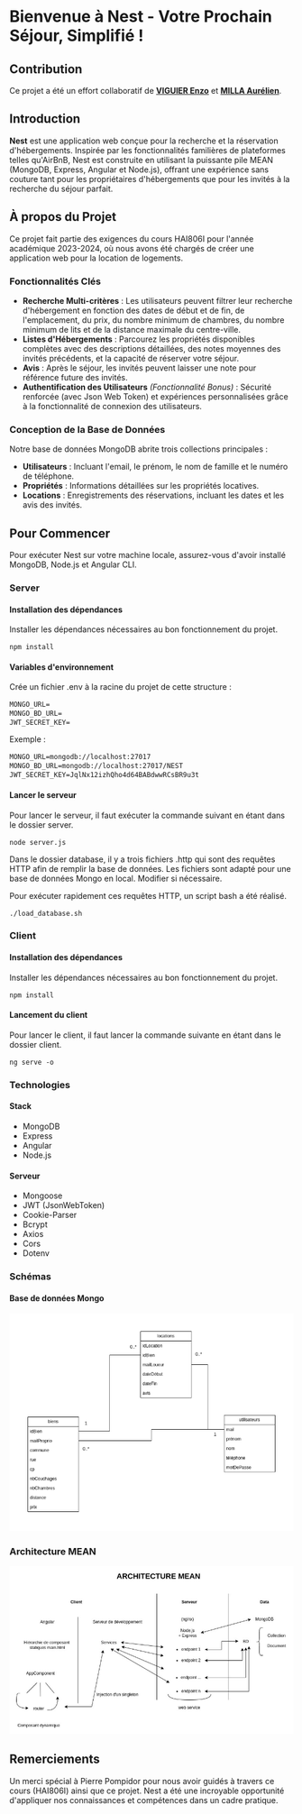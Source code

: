 # Bienvenue à Nest - Votre Prochain Séjour, Simplifié !

## Contribution

Ce projet a été un effort collaboratif de **[VIGUIER Enzo]("https://github.com/enzo-viguier")** et **[MILLA Aurélien]("https://github.com/DenoxM")**.

## Introduction

**Nest** est une application web conçue pour la recherche et la réservation d'hébergements. Inspirée par les fonctionnalités familières de plateformes telles qu'AirBnB, Nest est construite en utilisant la puissante pile MEAN (MongoDB, Express, Angular et Node.js), offrant une expérience sans couture tant pour les propriétaires d'hébergements que pour les invités à la recherche du séjour parfait.

## À propos du Projet

Ce projet fait partie des exigences du cours HAI806I pour l'année académique 2023-2024, où nous avons été chargés de créer une application web pour la location de logements.

### Fonctionnalités Clés

- **Recherche Multi-critères** : Les utilisateurs peuvent filtrer leur recherche d'hébergement en fonction des dates de début et de fin, de l'emplacement, du prix, du nombre minimum de chambres, du nombre minimum de lits et de la distance maximale du centre-ville.
- **Listes d'Hébergements** : Parcourez les propriétés disponibles complètes avec des descriptions détaillées, des notes moyennes des invités précédents, et la capacité de réserver votre séjour.
- **Avis** : Après le séjour, les invités peuvent laisser une note pour référence future des invités.
- **Authentification des Utilisateurs** *(Fonctionnalité Bonus)* : Sécurité renforcée (avec Json Web Token) et expériences personnalisées grâce à la fonctionnalité de connexion des utilisateurs.

### Conception de la Base de Données

Notre base de données MongoDB abrite trois collections principales :
- **Utilisateurs** : Incluant l'email, le prénom, le nom de famille et le numéro de téléphone.
- **Propriétés** : Informations détaillées sur les propriétés locatives.
- **Locations** : Enregistrements des réservations, incluant les dates et les avis des invités.

## Pour Commencer

Pour exécuter Nest sur votre machine locale, assurez-vous d'avoir installé MongoDB, Node.js et Angular CLI.

### Server

#### Installation des dépendances

Installer les dépendances nécessaires au bon fonctionnement du projet.

```
npm install
```

#### Variables d'environnement

Crée un fichier .env à la racine du projet de cette structure :

```
MONGO_URL=
MONGO_BD_URL=
JWT_SECRET_KEY=
```

Exemple : 

```
MONGO_URL=mongodb://localhost:27017
MONGO_BD_URL=mongodb://localhost:27017/NEST
JWT_SECRET_KEY=JqlNx12izhQho4d64BABdwwRCsBR9u3t
```

#### Lancer le serveur

Pour lancer le serveur, il faut exécuter la commande suivant en étant dans le dossier server.

```
node server.js
```

Dans le dossier database, il y a trois fichiers .http qui sont des requêtes HTTP afin de remplir la base de données.
Les fichiers sont adapté pour une base de données Mongo en local. Modifier si nécessaire.

Pour exécuter rapidement ces requêtes HTTP, un script bash a été réalisé.

```
./load_database.sh
```

### Client

#### Installation des dépendances

Installer les dépendances nécessaires au bon fonctionnement du projet.

```
npm install
```

#### Lancement du client

Pour lancer le client, il faut lancer la commande suivante en étant dans le dossier client.

```
ng serve -o
```

### Technologies

#### Stack

- MongoDB
- Express
- Angular
- Node.js

#### Serveur
- Mongoose
- JWT (JsonWebToken)
- Cookie-Parser
- Bcrypt
- Axios
- Cors
- Dotenv

### Schémas

#### Base de données Mongo

![Schéma de la base de données Mongo](BD.png "Schéma de la base de données Mongo")

### Architecture MEAN 

![Schéma de l'architecture MEAN](schema_mean.jpg "Schéma de l'architecture MEAN")


## Remerciements

Un merci spécial à Pierre Pompidor pour nous avoir guidés à travers ce cours (HAI806I) ainsi que ce projet. Nest a été une incroyable opportunité d'appliquer nos connaissances et compétences dans un cadre pratique.